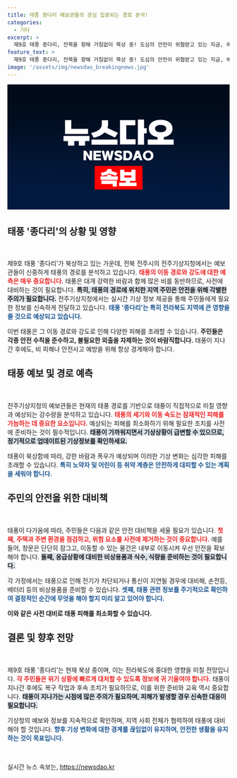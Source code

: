 ```yaml
---
title: 태풍 종다리 예보관들의 관심 집중되는 경로 분석!
categories:
  - 기타
excerpt: >
  제9호 태풍 종다리, 전북을 향해 거침없이 북상 중! 도심의 안전이 위협받고 있는 지금, 예보관들의 긴급 전망을 확인하세요!
feature_text: >
  제9호 태풍 종다리, 전북을 향해 거침없이 북상 중! 도심의 안전이 위협받고 있는 지금, 예보관들의 긴급 전망을 확인하세요!
image: '/assets/img/newsdao_breakingnews.jpg'
---
```


<p><img src="/assets/img/newsdao_breakingnews.jpg" alt="koreaapp 속보" /></p>

<h2 data-ke-size="size26">태풍 '종다리'의 상황 및 영향</h2>

<p data-ke-size="size16">&nbsp;</p>

<p>제9호 태풍 '종다리'가 북상하고 있는 가운데, 전북 전주시의 전주기상지청에서는 예보관들이 신중하게 태풍의 경로를 분석하고 있습니다. <b><span style="color: #ee2323;">태풍의 이동 경로와 강도에 대한 예측은 매우 중요합니다.</span></b> 태풍은 대개 강력한 바람과 함께 많은 비를 동반하므로, 사전에 대비하는 것이 필요합니다. <b><span style="background-color: #21538527;">특히, 태풍의 경로에 위치한 지역 주민은 안전을 위해 각별한 주의가 필요합니다.</span></b> 전주기상지청에서는 실시간 기상 정보 제공을 통해 주민들에게 필요한 정보를 신속하게 전달하고 있습니다. <b><span style="color: #1a5490;">태풍 '종다리'는 특히 전라북도 지역에 큰 영향을 줄 것으로 예상되고 있습니다.</span></b> </p>

<p>이번 태풍은 그 이동 경로와 강도로 인해 다양한 피해를 초래할 수 있습니다. <b>주민들은 각종 안전 수칙을 준수하고, 불필요한 외출을 자제하는 것이 바람직합니다.</b> 태풍이 지나간 후에도, 비 피해나 안전사고 예방을 위해 항상 경계해야 합니다.</p>

<h2 data-ke-size="size26">태풍 예보 및 경로 예측</h2>

<p data-ke-size="size16">&nbsp;</p>

<p>전주기상지청의 예보관들은 현재의 태풍 경로를 기반으로 태풍이 직접적으로 미칠 영향과 예상되는 강수량을 분석하고 있습니다. <b><span style="color: #ee2323;">태풍의 세기와 이동 속도는 잠재적인 피해를 가늠하는 데 중요한 요소입니다.</span></b> 예상되는 피해를 최소화하기 위해 필요한 조치를 사전에 준비하는 것이 필수적입니다. <b><span style="background-color: #21538527;">태풍이 가까워지면서 기상상황이 급변할 수 있으므로, 정기적으로 업데이트된 기상정보를 확인하세요.</span></b> </p>

<p>태풍이 북상함에 따라, 강한 바람과 폭우가 예상되며 이러한 기상 변화는 심각한 피해를 초래할 수 있습니다. <b><span style="color: #1a5490;">특히 노약자 및 어린이 등 취약 계층은 안전하게 대피할 수 있는 계획을 세워야 합니다.</span></b> </p>

<h2 data-ke-size="size26">주민의 안전을 위한 대비책</h2>

<p data-ke-size="size16">&nbsp;</p>

<p>태풍이 다가옴에 따라, 주민들은 다음과 같은 안전 대비책을 세울 필요가 있습니다. <b><span style="color: #ee2323;">첫째, 주택과 주변 환경을 점검하고, 위험 요소를 사전에 제거하는 것이 중요합니다.</span></b> 예를 들어, 창문은 단단히 잠그고, 이동할 수 있는 물건은 내부로 이동시켜 우선 안전을 확보해야 합니다. <b><span style="background-color: #21538527;">둘째, 응급상황에 대비한 비상용품과 식수, 식량을 준비하는 것이 필요합니다.</span></b> </p>

<p>각 가정에서는 태풍으로 인해 전기가 차단되거나 통신이 지연될 경우에 대비해, 손전등, 배터리 등의 비상용품을 준비할 수 있습니다. <b><span style="color: #1a5490;">셋째, 태풍 관련 정보를 주기적으로 확인하여 결정적인 순간에 무엇을 해야 할지 미리 알고 있어야 합니다.</span></b> </p>

<p><b>이와 같은 사전 대비로 태풍 피해를 최소화할 수 있습니다.</b></p>

<h2 data-ke-size="size26">결론 및 향후 전망</h2>

<p data-ke-size="size16">&nbsp;</p>

<p>제9호 태풍 '종다리'는 현재 북상 중이며, 이는 전라북도에 중대한 영향을 미칠 전망입니다. <b><span style="color: #ee2323;">각 주민들은 위기 상황에 빠르게 대처할 수 있도록 정보에 귀 기울여야 합니다.</span></b> 태풍이 지나간 후에도 복구 작업과 후속 조치가 필요하므로, 이를 위한 준비와 교육 역시 중요합니다. <b><span style="background-color: #21538527;">태풍이 지나가는 시점에 많은 주의가 필요하며, 피해가 발생할 경우 신속한 대응이 필요합니다.</span></b> </p>

<p>기상청의 예보와 정보를 지속적으로 확인하며, 지역 사회 전체가 협력하여 태풍에 대비해야 할 것입니다. <b><span style="color: #1a5490;">향후 기상 변화에 대한 경계를 끊임없이 유지하며, 안전한 생활을 유지하는 것이 목표입니다.</span></b> </p>

<p data-ke-size="size16">&nbsp;</p>
실시간 뉴스 속보는, <a href="https://newsdao.kr" rel="dofollow">https://newsdao.kr</a>


